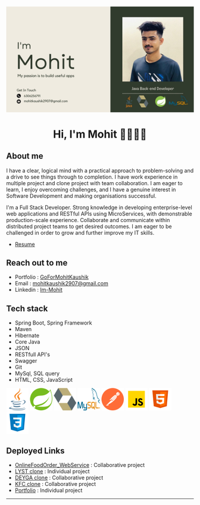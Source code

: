 ![Mohit Kaushik](https://github.com/Im-MohitKaushik/Im-MohitKaushik/blob/main/front.jpg)


<h1 align="center">Hi, I'm Mohit 👋🧑🏻‍💻</h1>






About me
---

I have a clear, logical mind with a practical approach to problem-solving and a drive to see things through to completion. I have work experience in multiple project and clone project with team collaboration. I am eager to learn, I enjoy overcoming challenges, and I have a genuine interest in Software Development and making organisations successful.

I'm a Full Stack Developer. Strong knowledge in developing enterprise-level web applications and RESTful APIs using MicroServices, with demonstrable production-scale experience. Collaborate and communicate within distributed project teams to get desired outcomes. I am eager to be challenged in order to grow and further improve my IT skills.

- [Resume](https://drive.google.com/file/d/1-PYU2cXgNJBpsBu0dI2514JVrbWDggdt/view?usp=sharing)




Reach out to me
---

- Portfolio : [GoForMohitKaushik](https://mohit-portfolio-seven.vercel.app/)
- Email : [mohitkaushik2907@gmail.com](mailto:mohitkaushik2907@gmail.com)
- Linkedin : [Im-Mohit](www.linkedin.com/in/im-mohitkaushik)



Tech stack
---
- Spring Boot, Spring Framework
- Maven 
- Hibernate
- Core Java
- JSON
- RESTfull API's
- Swagger
- Git
- MySql, SQL query
- HTML, CSS, JavaScript

<div>
<img width="60px" height="60px" src="https://github.com/im-niraj/im-niraj/blob/master/java-icon.svg"/>
<img width="60px" height="60px" src="https://github.com/im-niraj/im-niraj/blob/master/spring.png"/>
<img width="60px" height="60px" src="https://github.com/im-niraj/im-niraj/blob/master/hibernate.svg"/>
<img width="60px" height="60px" src="https://github.com/im-niraj/im-niraj/blob/master/MySQL.png"/>
<img width="60px" height="60px" src="https://github.com/im-niraj/im-niraj/blob/master/postman.svg"/>
<img width="60px" height="60px" src="https://github.com/im-niraj/im-niraj/blob/master/js.svg"/>
<img width="60px" height="60px" src="https://github.com/im-niraj/im-niraj/blob/master/html.svg"/>
<img width="60px" height="60px" src="https://github.com/im-niraj/im-niraj/blob/master/css.svg"/>
</div>


Deployed Links
---
- [OnlineFoodOrder_WebService](https://github.com/roshan93190/Online_Food_Application)  :  Collaborative project
- [LYST clone](https://tranquil-wisp-09a7b8.netlify.app/)  :  Individual project
- [DEYGA clone](https://quiet-baklava-cb2ee6.netlify.app/)  :  Collaborative project
- [KFC clone](https://frolicking-cascaron-189516.netlify.app/) : Collaborative project
- [Portfolio](https://mohit-portfolio-seven.vercel.app/)  : Individual project



---
